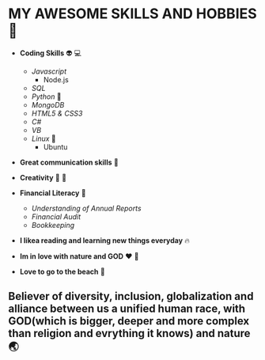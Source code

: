 # MY AWESOME SKILLS AND HOBBIES :milky_way:
- **Coding Skills** :alien: :computer:
  - *Javascript*
    - Node.js
  - *SQL*
  - *Python* :snake:
  - *MongoDB*
  - *HTML5 & CSS3*
  - *C#*
  - *VB*
  - *Linux* :penguin:
    - Ubuntu
  
- **Great communication skills** :clinking_glasses:
- **Creativity** :stars: :sunrise_over_mountains:
- **Financial Literacy** :bank: 
   - *Understanding of Annual Reports*
   - *Financial Audit*
   - *Bookkeeping*
- **I likea reading and learning new things everyday** :fire:
- **Im in love with nature and GOD** :heart: :bear: 
- **Love to go to the beach** :ocean:
## Believer of diversity, inclusion, globalization and alliance between us a unified human race, with GOD(which is bigger, deeper and more complex than religion and evrything it knows) and nature:earth_asia:
